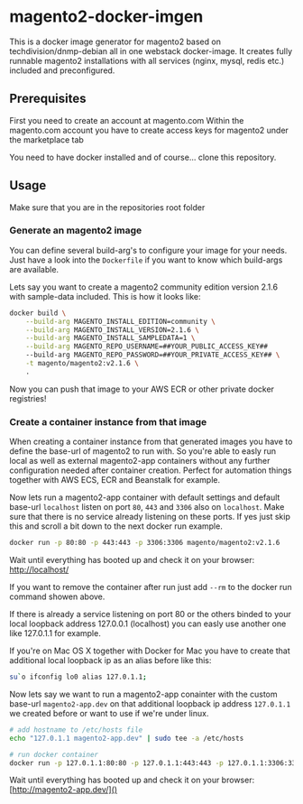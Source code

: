 # magento2-docker-imgen
This is a docker image generator for magento2 based on techdivision/dnmp-debian all in one webstack docker-image. It creates fully runnable magento2 installations with all services (nginx, mysql, redis etc.) included and preconfigured.

## Prerequisites
First you need to create an account at magento.com
Within the magento.com account you have to create access keys for magento2 under the marketplace tab

You need to have docker installed and of course... clone this repository.

## Usage
Make sure that you are in the repositories root folder

### Generate an magento2 image
You can define several build-arg's to configure your image for your needs. Just have a look into the ```Dockerfile``` if you want to know which build-args are available.

Lets say you want to create a magento2 community edition version 2.1.6 with sample-data included. This is how it looks like:
```bash
docker build \
    --build-arg MAGENTO_INSTALL_EDITION=community \
    --build-arg MAGENTO_INSTALL_VERSION=2.1.6 \
    --build-arg MAGENTO_INSTALL_SAMPLEDATA=1 \
    --build-arg MAGENTO_REPO_USERNAME=##YOUR_PUBLIC_ACCESS_KEY##
    --build-arg MAGENTO_REPO_PASSWORD=##YOUR_PRIVATE_ACCESS_KEY## \
    -t magento/magento2:v2.1.6 \
    .
```

Now you can push that image to your AWS ECR or other private docker registries!

### Create a container instance from that image
When creating a container instance from that generated images you have to define the base-url of magento2 to run with. So you're able to easly run local as well as external magento2-app containers without any further configuration needed after container creation.
Perfect for automation things together with AWS ECS, ECR and Beanstalk for example.

Now lets run a magento2-app container with default settings and default base-url ```localhost``` listen on port ```80```, ```443``` and ```3306``` also on ```localhost```. Make sure that there is no service already listening on these ports. If yes just skip this and scroll a bit down to the next docker run example.
```bash
docker run -p 80:80 -p 443:443 -p 3306:3306 magento/magento2:v2.1.6
```
Wait until everything has booted up and check it on your browser:
[http://localhost/]()

If you want to remove the container after run just add ```--rm``` to the docker run command showen above.

If there is already a service listening on port 80 or the others binded to your local loopback address 127.0.0.1 (localhost) you can easly use another one like 127.0.1.1 for example.

If you're on Mac OS X together with Docker for Mac you have to create that additional local loopback ip as an alias before like this:
```bash
su`o ifconfig lo0 alias 127.0.1.1;
```

Now lets say we want to run a magento2-app conainter with the custom base-url ```magento2-app.dev``` on that additional loopback ip address ```127.0.1.1``` we created before or want to use if we're under linux.

```bash
# add hostname to /etc/hosts file
echo "127.0.1.1 magento2-app.dev" | sudo tee -a /etc/hosts

# run docker container
docker run -p 127.0.1.1:80:80 -p 127.0.1.1:443:443 -p 127.0.1.1:3306:3306 -e MAGENTO_BASE_URL=magento2-app.dev magento/magento2:v2.1.6
```
Wait until everything has booted up and check it on your browser:
[http://magento2-app.dev/]()








